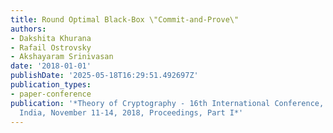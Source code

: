 ```yaml
---
title: Round Optimal Black-Box \"Commit-and-Prove\"
authors:
- Dakshita Khurana
- Rafail Ostrovsky
- Akshayaram Srinivasan
date: '2018-01-01'
publishDate: '2025-05-18T16:29:51.492697Z'
publication_types:
- paper-conference
publication: '*Theory of Cryptography - 16th International Conference, TCC 2018, Panaji,
  India, November 11-14, 2018, Proceedings, Part I*'
---
```

